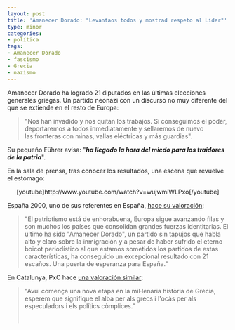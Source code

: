 ```yaml
---
layout: post
title: 'Amanecer Dorado: "Levantaos todos y mostrad respeto al Líder"'
type: minor
categories:
- política
tags:
- Amanecer Dorado
- fascismo
- Grecia
- nazismo
---
```

<p>Amanecer Dorado ha logrado 21 diputados en las últimas elecciones generales griegas. Un partido neonazi con un discurso no muy diferente del que se extiende en el resto de Europa:</p>
<blockquote><p>"Nos han invadido y nos quitan los trabajos. Si conseguimos el poder, deportaremos a todos inmediatamente y sellaremos de nuevo las fronteras con minas, vallas eléctricas y más guardias".</p></blockquote>
<p>Su pequeño Führer avisa: "<em><strong>ha llegado la hora del miedo para los traidores de la patria</strong></em>".</p>
<p>En la sala de prensa, tras conocer los resultados, una escena que revuelve el estómago:</p>
<p style="text-align: center;">[youtube]http://www.youtube.com/watch?v=wujwmiWLPxo[/youtube]</p>
<p>España 2000, uno de sus referentes en España, <a href="http://espana2000valladolid.blogspot.com.es/">hace su valoración</a>:</p>
<blockquote><p>"El patriotismo está de enhorabuena, Europa sigue avanzando filas y son muchos los países que consolidan grandes fuerzas identitarias. El último ha sido "Amanecer Dorado", un partido sin tapujos que habla alto y claro sobre la inmigración y a pesar de haber sufrido el eterno boicot periodístico al que estamos sometidos los partidos de estas características, ha conseguido un excepcional resultado con 21 escaños. Una puerta de esperanza para España."</p></blockquote>
<p>En Catalunya, PxC hace <a href="http://enricravello.blogspot.com.es/2012/05/grecia-no-sagenolla.html">una valoración similar</a>:</p>
<blockquote><p>"Avui comença una nova etapa en la mil·lenària història de Grècia, esperem que signifique el alba per als grecs i l'ocàs per als especuladors i els polítics còmplices."</p>
<p>&nbsp;</p></blockquote>
